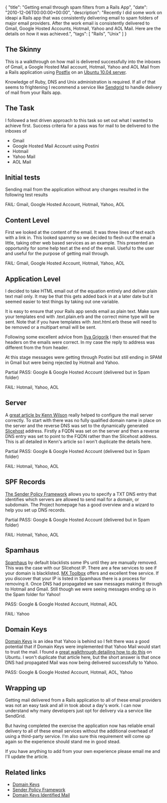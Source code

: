 {
  "title": "Getting email through spam filters from a Rails App",
  "date": "2010-12-06T00:00:00+00:00",
  "description": "Recently I did some work on ideapi a Rails app that was consistently delivering email to spam folders of major email providers. After the work email is consistently delivered to Gmail, Google Hosted Accounts, Hotmail, Yahoo and AOL Mail. Here are the details on how it was achieved.",
  "tags": [
    "Rails",
    "Unix"
  ]
}

## The Skinny

This is a walkthrough on how mail is delivered successfully into the inboxes of Gmail, a Google Hosted Mail account, Hotmail, Yahoo and AOL Mail from a Rails application using [Postfix][1] on an [Ubuntu 10.04 server][2]. 

Knowledge of Ruby, DNS and Unix administration is required. If all of that seems to frightening I recommend a service like [Sendgrid][3] to handle delivery of mail from your Rails app. 

## The Task

I followed a test driven approach to this task so set out what I wanted to achieve first. Success criteria for a pass was for mail to be delivered to the inboxes of 

* Gmail
* Google Hosted Mail Account using Postini
* Hotmail
* Yahoo Mail
* AOL Mail

## Initial tests

Sending mail from the application without any changes resulted in the following test results

FAIL: Gmail, Google Hosted Account, Hotmail, Yahoo, AOL

## Content Level

First we looked at the content of the email. It was three lines of text each with a link in. This looked spammy so we decided to flesh out the email a little, taking other web based services as an example. This presented an opportunity for some help text at the end of the email. Useful to the user and useful for the purpose of getting mail through. 

FAIL: Gmail, Google Hosted Account, Hotmail, Yahoo, AOL

## Application Level

I decided to take HTML email out of the equation entirely and deliver plain text mail only. It may be that this gets added back in at a later date but it seemed easier to test things by taking out one variable. 

It is easy to ensure that your Rails app sends email as plain text. Make sure your templates end with .text.plain.erb and the correct mime type will be sent. Note that if you have templates with .text.html.erb these will need to be removed or a multipart email will be sent. 

Following some excellent advice from [Ilya Grigorik][8] I then ensured that the headers on the emails were correct. In my case the reply to address was different from the from header. 

At this stage messages were getting through Postini but still ending in SPAM in Gmail but were being rejected by Hotmail and Yahoo.

Partial PASS: Google & Google Hosted Account (delivered but in Spam folder)

FAIL: Hotmail, Yahoo, AOL

## Server

A [great article by Kenn Wilson][9] really helped to configure the mail server correctly. To start with there was no fully qualified domain name in place on the server and the reverse DNS was set to the dynamically generated [Slicehost][4] address. Firstly a FQDN was set on the server and then a reverse DNS entry was set to point to the FQDN rather than the Slicehost address. This is all detailed in Kenn's article so I won't duplicate the details here. 

Partial PASS: Google & Google Hosted Account (delivered but in Spam folder)

FAIL: Hotmail, Yahoo, AOL

## SPF Records

[The Sender Policy Framework][4] allows you to specify a TXT DNS entry that identifies which servers are allowed to send mail for a domain, or subdomain. The Project homepage has a good overview and a wizard to help you set up DNS records. 

Partial PASS: Google & Google Hosted Account (delivered but in Spam folder)

FAIL: Hotmail, Yahoo, AOL

## Spamhaus

[Spamhaus][7] by default blacklists some IPs until they are manually removed. This was the case with our Slicehost IP. There are a few services to see if your domain is blacklisted. [MX Toolbox][6] offers and excellent free service. If you discover that your IP is listed in Spamhaus there is a process for removing it. Once DNS had propagated we saw messages making it through to Hotmail and Gmail. Still though we were seeing messages ending up in the Spam folder for Yahoo!

PASS: Google & Google Hosted Account, Hotmail, AOL

FAIL: Yahoo

## Domain Keys

[Domain Keys][12] is an idea that Yahoo is behind so I felt there was a  good potential that if Domain Keys were implemented that Yahoo Mail would start to trust the mail. I found a [great walkthrough detailing how to do this][10] on Ubuntu. I won't duplicate that article here, but the short answer is that once DNS had propagated Mail was now being delivered successfully to Yahoo. 

PASS: Google & Google Hosted Account, Hotmail, AOL, Yahoo

## Wrapping up

Getting mail delivered from a Rails application to all of these email providers was not an easy task and all in took about a day's work. I can now understand why many developers just opt for delivery via a service like SendGrid.

But having completed the exercise the application now has reliable email delivery to all of these email services without the additional overhead of using a third-party service. I'm also sure this requirement will come up again so the experience should stand me in good stead. 

If you have anything to add from your own experience please email me and I'll update the article. 

## Related links

* [Domain Keys][12]
* [Sender Policy Framework][5]
* [Domain Keys Identified Mail][13]

[1]: http://www.postfix.org/
[2]: http://www.ubuntu.com/server
[3]: http://sendgrid.com/
[4]: http://www.slicehost.com/
[5]: http://www.openspf.org/
[6]: http://www.mxtoolbox.com/blacklists.aspx
[7]: http://www.spamhaus.org/lookup.lasso
[8]: http://www.igvita.com/2007/07/21/sendmail-spam-filter-tricks-in-rails/
[9]: http://www.corvidworks.com/articles/mail-deliverability-tip
[10]: https://help.ubuntu.com/community/Postfix/DomainKeys
[11]: http://ideapi.com
[12]: http://domainkeys.sourceforge.net/
[13]: http://www.dkim.org/
